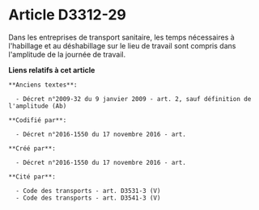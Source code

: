 # Article D3312-29

Dans les entreprises de transport sanitaire, les temps nécessaires à l'habillage et au déshabillage sur le lieu de travail
sont compris dans l'amplitude de la journée de travail.

**Liens relatifs à cet article**

	**Anciens textes**:

	  - Décret n°2009-32 du 9 janvier 2009 - art. 2, sauf définition de l'amplitude (Ab)

	**Codifié par**:

	  - Décret n°2016-1550 du 17 novembre 2016 - art.

	**Créé par**:

	  - Décret n°2016-1550 du 17 novembre 2016 - art.

	**Cité par**:

	  - Code des transports - art. D3531-3 (V)
	  - Code des transports - art. D3541-3 (V)
